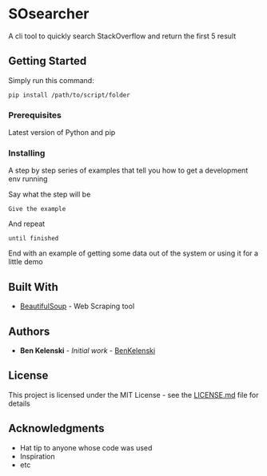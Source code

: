 # SOsearcher

A cli tool to quickly search StackOverflow and return the first 5 result

## Getting Started

Simply run this command: 

```
pip install /path/to/script/folder
```

### Prerequisites

Latest version of Python and pip

### Installing

A step by step series of examples that tell you how to get a development env running

Say what the step will be

```
Give the example
```

And repeat

```
until finished
```

End with an example of getting some data out of the system or using it for a little demo

## Built With

* [BeautifulSoup](https://www.crummy.com/software/BeautifulSoup/) - Web Scraping tool

## Authors

* **Ben Kelenski** - *Initial work* - [BenKelenski](https://github.com/BenKelenski)

## License

This project is licensed under the MIT License - see the [LICENSE.md](LICENSE.md) file for details

## Acknowledgments

* Hat tip to anyone whose code was used
* Inspiration
* etc
